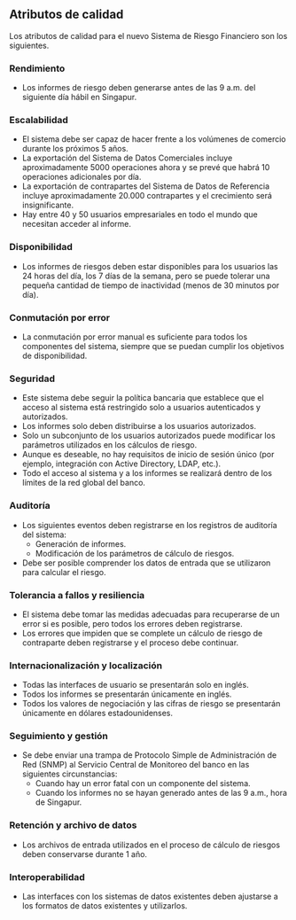 ## Atributos de calidad

Los atributos de calidad para el nuevo Sistema de Riesgo Financiero son los siguientes.

### Rendimiento

- Los informes de riesgo deben generarse antes de las 9 a.m. del siguiente día hábil en Singapur.
 
### Escalabilidad
- El sistema debe ser capaz de hacer frente a los volúmenes de comercio durante los próximos 5 años.
- La exportación del Sistema de Datos Comerciales incluye aproximadamente 5000 operaciones ahora y se prevé que habrá 10 operaciones adicionales por día.
- La exportación de contrapartes del Sistema de Datos de Referencia incluye aproximadamente 20.000 contrapartes y el crecimiento será insignificante.
- Hay entre 40 y 50 usuarios empresariales en todo el mundo que necesitan acceder al informe.

### Disponibilidad

- Los informes de riesgos deben estar disponibles para los usuarios las 24 horas del día, los 7 días de la semana, pero se puede tolerar una pequeña cantidad de tiempo de inactividad (menos de 30 minutos por día).

### Conmutación por error

- La conmutación por error manual es suficiente para todos los componentes del sistema, siempre que se puedan cumplir los objetivos de disponibilidad.

### Seguridad

- Este sistema debe seguir la política bancaria que establece que el acceso al sistema está restringido solo a usuarios autenticados y autorizados.
- Los informes solo deben distribuirse a los usuarios autorizados.
- Solo un subconjunto de los usuarios autorizados puede modificar los parámetros utilizados en los cálculos de riesgo.
- Aunque es deseable, no hay requisitos de inicio de sesión único (por ejemplo, integración con Active Directory, LDAP, etc.).
- Todo el acceso al sistema y a los informes se realizará dentro de los límites de la red global del banco.

### Auditoría

- Los siguientes eventos deben registrarse en los registros de auditoría del sistema:
  - Generación de informes.
  - Modificación de los parámetros de cálculo de riesgos.
- Debe ser posible comprender los datos de entrada que se utilizaron para calcular el riesgo.

### Tolerancia a fallos y resiliencia

- El sistema debe tomar las medidas adecuadas para recuperarse de un error si es posible, pero todos los errores deben registrarse.
- Los errores que impiden que se complete un cálculo de riesgo de contraparte deben registrarse y el proceso debe continuar.

### Internacionalización y localización

- Todas las interfaces de usuario se presentarán solo en inglés.
- Todos los informes se presentarán únicamente en inglés.
- Todos los valores de negociación y las cifras de riesgo se presentarán únicamente en dólares estadounidenses.

### Seguimiento y gestión

- Se debe enviar una trampa de Protocolo Simple de Administración de Red (SNMP) al Servicio Central de Monitoreo del banco en las siguientes circunstancias:
  - Cuando hay un error fatal con un componente del sistema.
  - Cuando los informes no se hayan generado antes de las 9 a.m., hora de Singapur.

### Retención y archivo de datos

- Los archivos de entrada utilizados en el proceso de cálculo de riesgos deben conservarse durante 1 año.

### Interoperabilidad

- Las interfaces con los sistemas de datos existentes deben ajustarse a los formatos de datos existentes y utilizarlos.